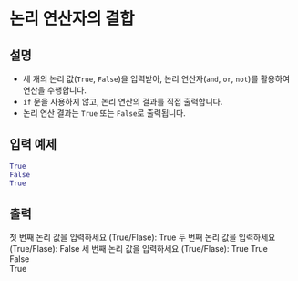 # 논리 연산자의 결합

## 설명
- 세 개의 논리 값(`True`, `False`)을 입력받아, 논리 연산자(`and`, `or`, `not`)를 활용하여 연산을 수행합니다.
- `if` 문을 사용하지 않고, 논리 연산의 결과를 직접 출력합니다.
- 논리 연산 결과는 `True` 또는 `False`로 출력됩니다.

## 입력 예제
```python
True  
False  
True
```

## 출력
첫 번째 논리 값을 입력하세요 (True/Flase): True
두 번째 논리 값을 입력하세요 (True/Flase): False
세 번째 논리 값을 입력하세요 (True/Flase): True
True  
False  
True  

